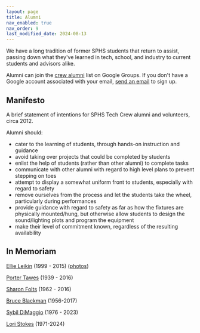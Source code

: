 ```yaml
---
layout: page
title: Alumni
nav_enabled: true
nav_order: 9
last_modified_date: 2024-08-13
---
```


We have a long tradition of former SPHS students that return to assist, passing down what they've learned in tech, school, and industry to current students and advisors alike.

Alumni can join the [crew alumni](https://groups.google.com/forum/#!forum/crew-alumni) list on Google Groups. If you don't have a Google account associated with your email, [send an email](mailto:crew-alumni+subscribe@googlegroups.com) to sign up.

## Manifesto

A brief statement of intentions for SPHS Tech Crew alumni and volunteers, circa 2012.
 
Alumni should:

* cater to the learning of students, through hands-on instruction and guidance
* avoid taking over projects that could be completed by students
* enlist the help of students (rather than other alumni) to complete tasks
* communicate with other alumni with regard to high level plans to prevent stepping on toes
* attempt to display a somewhat uniform front to students, especially with regard to safety
* remove ourselves from the process and let the students take the wheel, particularly during performances
* provide guidance with regard to safety as far as how the fixtures are physically mounted/hung, but otherwise allow students to design the sound/lighting plots and program the equipment
* make their level of commitment known, regardless of the resulting availability

## In Memoriam

[Ellie Leikin](https://www.barrancofuneralhome.com/obituary/3410129) (1999 - 2015) ([photos](https://www.flickr.com/photos/techmsg/sets/72157664209740835))

[Porter Tawes](https://www.barrancofuneralhome.com/obituary/3601974) (1939 - 2016)

[Sharon Folts](https://www.barrancofuneralhome.com/obituary/3944780) (1962 - 2016)

[Bruce Blackman](https://www.legacy.com/us/obituaries/capitalgazette/name/bruce-blackman-obituary?id=16458254) (1956-2017)

[Sybil DiMaggio](https://www.singletonfuneralhome.com/obituary/Sybil-DiMaggio) (1976 - 2023)

[Lori Stokes](https://www.severnaparkvoice.com/stories/remembering-lori-stokes,65860) (1971-2024)

<!-- EOF -->
